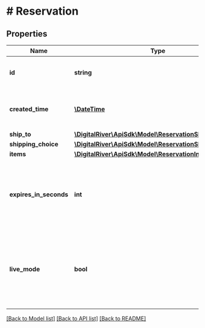 # # Reservation

## Properties

Name | Type | Description | Notes
------------ | ------------- | ------------- | -------------
**id** | **string** | The unique identifier of the reservation. | [optional] 
**created_time** | [**\DateTime**](\DateTime.md) | The time when the reservation was created. | [optional] [readonly] 
**ship_to** | [**\DigitalRiver\ApiSdk\Model\ReservationShipping**](ReservationShipping.md) |  | [optional] 
**shipping_choice** | [**\DigitalRiver\ApiSdk\Model\ReservationShippingChoice**](ReservationShippingChoice.md) |  | [optional] 
**items** | [**\DigitalRiver\ApiSdk\Model\ReservationInventoryItem[]**](ReservationInventoryItem.md) |  | [optional] 
**expires_in_seconds** | **int** | A positive integer that specifies the number of seconds before the reservation expires and is deleted. | [optional] 
**live_mode** | **bool** | Has the value true if the object exists in live mode or the value false if the object exists in test mode. | [optional] 

[[Back to Model list]](../../README.md#documentation-for-models) [[Back to API list]](../../README.md#documentation-for-api-endpoints) [[Back to README]](../../README.md)


